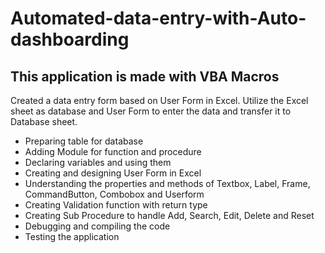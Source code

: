 # Automated-data-entry-with-Auto-dashboarding

## This application is made with VBA Macros
<p>
  Created a data entry form based on User Form in Excel. Utilize the Excel sheet as database and User Form to enter the data and transfer it to Database sheet.
  </p>
  <ul>
     <li> Preparing table for database </li>
     <li> Adding Module for function and procedure </li>
     <li> Declaring variables and using them </li>
     <li> Creating and designing User Form in Excel </li>
     <li> Understanding the properties and methods of Textbox, Label, Frame, CommandButton, Combobox and Userform </li>
     <li> Creating Validation function with return type </li>
     <li> Creating Sub Procedure to handle Add, Search, Edit, Delete and Reset </li>
     <li> Debugging and compiling the code </li>
     <li> Testing the application </li> 
 </ul>
